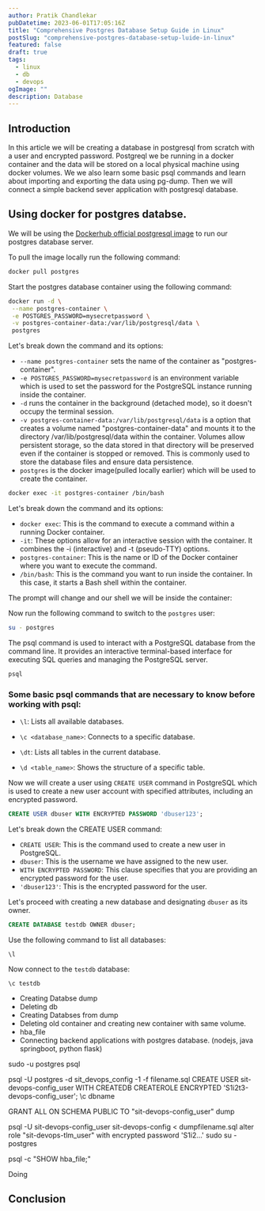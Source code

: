 ```yaml
---
author: Pratik Chandlekar
pubDatetime: 2023-06-01T17:05:16Z
title: "Comprehensive Postgres Database Setup Guide in Linux"
postSlug: "comprehensive-postgres-database-setup-luide-in-linux"
featured: false
draft: true
tags:
  - linux
  - db
  - devops
ogImage: ""
description: Database
---
```


## Introduction

In this article we will be creating a database in postgresql from scratch with a user and encrypted password. Postgreql we be running in a docker container and the data will be stored on a local physical machine using docker volumes. We we also learn some basic psql commands and learn about importing and exporting the data using pg-dump. Then we will connect a simple backend sever application with postgresql database.

## Using docker for postgres databse.

We will be using the [Dockerhub official postgresql image](https://hub.docker.com/_/postgres) to run our postgres database server.

To pull the image locally run the following command:

```bash
docker pull postgres
```

Start the postgres database container using the following command:

```bash
docker run -d \
 --name postgres-container \
 -e POSTGRES_PASSWORD=mysecretpassword \
 -v postgres-container-data:/var/lib/postgresql/data \
 postgres
```

Let's break down the command and its options:

- `--name postgres-container` sets the name of the container as "postgres-container".
- `-e POSTGRES_PASSWORD=mysecretpassword` is an environment variable which is used to set the password for the PostgreSQL instance running inside the container.
- `-d` runs the container in the background (detached mode), so it doesn't occupy the terminal session.
- `-v postgres-container-data:/var/lib/postgresql/data` is a option that creates a volume named "postgres-container-data" and mounts it to the directory /var/lib/postgresql/data within the container. Volumes allow persistent storage, so the data stored in that directory will be preserved even if the container is stopped or removed. This is commonly used to store the database files and ensure data persistence.
- `postgres` is the docker image(pulled locally earlier) which will be used to create the container.

```bash
docker exec -it postgres-container /bin/bash
```

Let's break down the command and its options:

- `docker exec`: This is the command to execute a command within a running Docker container.
- `-it`: These options allow for an interactive session with the container. It combines the -i (interactive) and -t (pseudo-TTY) options.
- `postgres-container`: This is the name or ID of the Docker container where you want to execute the command.
- `/bin/bash`: This is the command you want to run inside the container. In this case, it starts a Bash shell within the container.

The prompt will change and our shell we will be inside the container:

Now run the following command to switch to the `postgres` user:

```bash
su - postgres
```

The psql command is used to interact with a PostgreSQL database from the command line. It provides an interactive terminal-based interface for executing SQL queries and managing the PostgreSQL server.

```bash
psql
```

### Some basic psql commands that are necessary to know before working with psql:

- `\l`: Lists all available databases.

- `\c <database_name>`: Connects to a specific database.

- `\dt`: Lists all tables in the current database.

- `\d <table_name>`: Shows the structure of a specific table.

Now we will create a user using `CREATE USER` command in PostgreSQL which is used to create a new user account with specified attributes, including an encrypted password.

```sql
CREATE USER dbuser WITH ENCRYPTED PASSWORD 'dbuser123';
```

Let's break down the CREATE USER command:

- `CREATE USER`: This is the command used to create a new user in PostgreSQL.
- `dbuser`: This is the username we have assigned to the new user.
- `WITH ENCRYPTED PASSWORD`: This clause specifies that you are providing an encrypted password for the user.
- `'dbuser123'`: This is the encrypted password for the user.

Let's proceed with creating a new database and designating `dbuser` as its owner.

```sql
CREATE DATABASE testdb OWNER dbuser;
```

Use the following command to list all databases:

```psql
\l
```

Now connect to the `testdb` database:

```psql
\c testdb
```

- Creating Databse dump
- Deleting db
- Creating Databses from dump
- Deleting old container and creating new container with same volume.
- hba_file
- Connecting backend applications with postgres database. (nodejs, java springboot, python flask)

sudo -u postgres psql

psql -U postgres -d sit_devops_config -1 -f filename.sql
CREATE USER sit-devops-config_user WITH CREATEDB CREATEROLE ENCRYPTED 'S1i2t3-devops-config_user';
\c dbname

GRANT ALL ON SCHEMA PUBLIC TO "sit-devops-config_user"
dump

psql -U sit-devops-config_user sit-devops-config < dumpfilename.sql
alter role "sit-devops-tlm_user" with encrypted password 'S1i2...'
sudo su - postgres

psql -c "SHOW hba_file;"

Doing

## Conclusion
